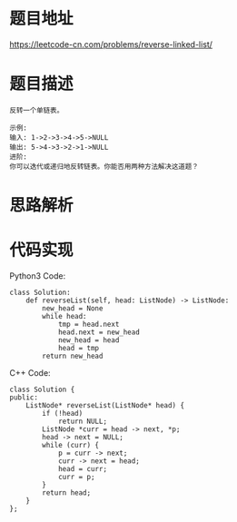 # **题目地址**
https://leetcode-cn.com/problems/reverse-linked-list/
# **题目描述**
```
反转一个单链表。

示例:
输入: 1->2->3->4->5->NULL
输出: 5->4->3->2->1->NULL
进阶:
你可以迭代或递归地反转链表。你能否用两种方法解决这道题？
```
# **思路解析**
# **代码实现**
Python3 Code:
```
class Solution:
    def reverseList(self, head: ListNode) -> ListNode:
        new_head = None
        while head:     
            tmp = head.next
            head.next = new_head
            new_head = head
            head = tmp
        return new_head
```
C++ Code:
```
class Solution {
public:
    ListNode* reverseList(ListNode* head) {
        if (!head)
            return NULL;
        ListNode *curr = head -> next, *p;
        head -> next = NULL;
        while (curr) {
            p = curr -> next;
            curr -> next = head;
            head = curr;
            curr = p;
        }
        return head;
    }
};
```
